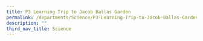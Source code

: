 ```yaml
---
title: P3 Learning Trip to Jacob Ballas Garden
permalink: /departments/Science/P3-Learning-Trip-to-Jacob-Ballas-Garden
description: ""
third_nav_title: Science
---
```

